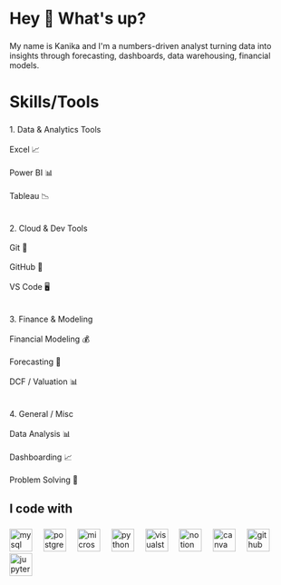 <h1 align="left">Hey 👋 What's up?</h1>

###

<p align="left">My name is Kanika and I'm a numbers-driven analyst turning data into insights through forecasting, dashboards, data warehousing, financial models.</p>

###

<h2 align="left"></h2>

###

<h1 align="left">Skills/Tools</h1>

###

<p align="left">1. Data & Analytics Tools<br><br>Excel 📈<br><br>Power BI 📊<br><br>Tableau 📉<br><br><br>2. Cloud & Dev Tools<br><br>Git 🔧<br><br>GitHub 🐙<br><br>VS Code 🖥️<br><br><br>3. Finance & Modeling<br><br>Financial Modeling 💰<br><br>Forecasting 📆<br><br>DCF / Valuation 📊<br><br><br>4. General / Misc<br><br>Data Analysis 📊<br><br>Dashboarding 📈<br><br>Problem Solving 🧠</p>

###

<p align="left"></p>

###

<h2 align="left">I code with</h2>

###

<div align="left">
  <img src="https://cdn.jsdelivr.net/gh/devicons/devicon/icons/mysql/mysql-original.svg" height="40" alt="mysql logo"  />
  <img width="12" />
  <img src="https://cdn.jsdelivr.net/gh/devicons/devicon/icons/postgresql/postgresql-original.svg" height="40" alt="postgresql logo"  />
  <img width="12" />
  <img src="https://cdn.jsdelivr.net/gh/devicons/devicon/icons/microsoftsqlserver/microsoftsqlserver-plain.svg" height="40" alt="microsoftsqlserver logo"  />
  <img width="12" />
  <img src="https://cdn.jsdelivr.net/gh/devicons/devicon/icons/python/python-original.svg" height="40" alt="python logo"  />
  <img width="12" />
  <img src="https://cdn.jsdelivr.net/gh/devicons/devicon/icons/visualstudio/visualstudio-plain.svg" height="40" alt="visualstudio logo"  />
  <img width="12" />
  <img src="https://cdn.jsdelivr.net/gh/devicons/devicon/icons/notion/notion-original.svg" height="40" alt="notion logo"  />
  <img width="12" />
  <img src="https://cdn.jsdelivr.net/gh/devicons/devicon/icons/canva/canva-original.svg" height="40" alt="canva logo"  />
  <img width="12" />
  <img src="https://skillicons.dev/icons?i=github" height="40" alt="github logo"  />
  <img width="12" />
  <img src="https://cdn.jsdelivr.net/gh/devicons/devicon/icons/jupyter/jupyter-original.svg" height="40" alt="jupyter logo"  />
</div>

###

<div align="left">
</div>

###

